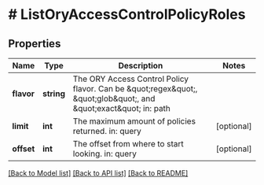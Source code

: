 # # ListOryAccessControlPolicyRoles

## Properties

Name | Type | Description | Notes
------------ | ------------- | ------------- | -------------
**flavor** | **string** | The ORY Access Control Policy flavor. Can be \&quot;regex\&quot;, \&quot;glob\&quot;, and \&quot;exact\&quot;  in: path | 
**limit** | **int** | The maximum amount of policies returned.  in: query | [optional] 
**offset** | **int** | The offset from where to start looking.  in: query | [optional] 

[[Back to Model list]](../../README.md#documentation-for-models) [[Back to API list]](../../README.md#documentation-for-api-endpoints) [[Back to README]](../../README.md)


